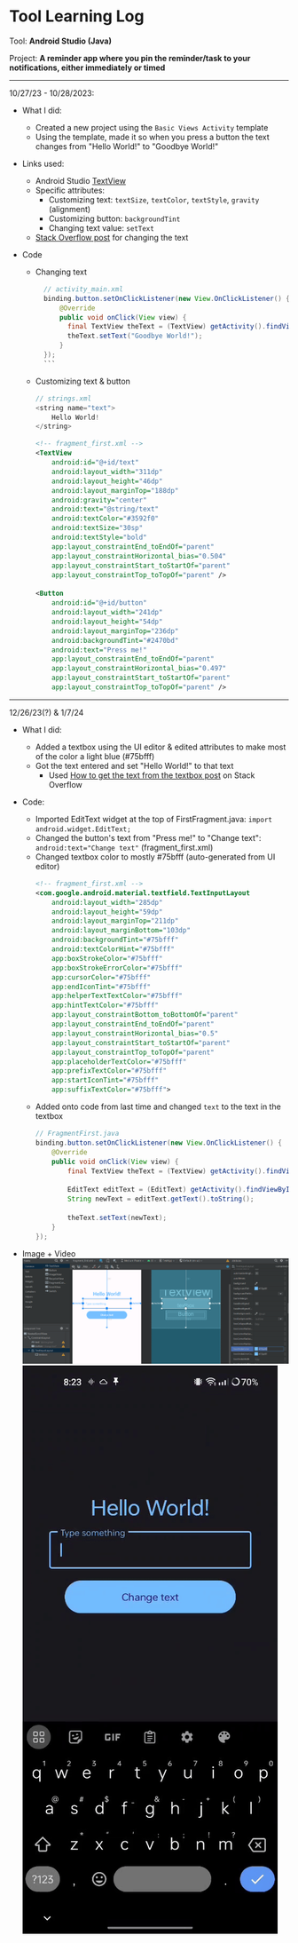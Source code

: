 # Tool Learning Log

Tool: **Android Studio (Java)**

Project: **A reminder app where you pin the reminder/task to your notifications, either immediately or timed**

---

10/27/23 - 10/28/2023:
* What I did:
    * Created a new project using the `Basic Views Activity` template
    * Using the template, made it so when you press a button the text changes from "Hello World!" to "Goodbye World!"

* Links used:
    * Android Studio [TextView](https://developer.android.com/reference/android/widget/TextView)
    * Specific attributes:
        * Customizing text: `textSize`, `textColor`, `textStyle`, `gravity` (alignment)
        * Customizing button: `backgroundTint`
        * Changing text value: `setText`
    * [Stack Overflow post](https://stackoverflow.com/questions/4768969/how-do-i-change-textview-value-inside-java-code) for changing the text

* Code
    * Changing text
        ```java
          // activity_main.xml
          binding.button.setOnClickListener(new View.OnClickListener() {
              @Override
              public void onClick(View view) {
                final TextView theText = (TextView) getActivity().findViewById(R.id.text);
                theText.setText("Goodbye World!");
              }
          });
          ```
    * Customizing text & button
        ```java
        // strings.xml
        <string name="text">
            Hello World!
        </string>
        ```
        ```xml
        <!-- fragment_first.xml -->
        <TextView
            android:id="@+id/text"
            android:layout_width="311dp"
            android:layout_height="46dp"
            android:layout_marginTop="188dp"
            android:gravity="center"
            android:text="@string/text"
            android:textColor="#3592f0"
            android:textSize="30sp"
            android:textStyle="bold"
            app:layout_constraintEnd_toEndOf="parent"
            app:layout_constraintHorizontal_bias="0.504"
            app:layout_constraintStart_toStartOf="parent"
            app:layout_constraintTop_toTopOf="parent" />

        <Button
            android:id="@+id/button"
            android:layout_width="241dp"
            android:layout_height="54dp"
            android:layout_marginTop="236dp"
            android:backgroundTint="#2470bd"
            android:text="Press me!"
            app:layout_constraintEnd_toEndOf="parent"
            app:layout_constraintHorizontal_bias="0.497"
            app:layout_constraintStart_toStartOf="parent"
            app:layout_constraintTop_toTopOf="parent" />
        ```

---

12/26/23(?) & 1/7/24
- What I did:
    - Added a textbox using the UI editor & edited attributes to make most of the color a light blue (#75bfff)
    - Got the text entered and set "Hello World!" to that text
        - Used [How to get the text from the textbox post](https://stackoverflow.com/questions/3606646/how-to-retrieve-text-from-textbox-in-android-widget) on Stack Overflow

- Code:
    - Imported EditText widget at the top of FirstFragment.java: `import android.widget.EditText;`
    - Changed the button's text from "Press me!" to "Change text": `android:text="Change text"` (fragment_first.xml)
    - Changed textbox color to mostly #75bfff (auto-generated from UI editor)
        ```xml
        <!-- fragment_first.xml -->
        <com.google.android.material.textfield.TextInputLayout
            android:layout_width="285dp"
            android:layout_height="59dp"
            android:layout_marginTop="211dp"
            android:layout_marginBottom="103dp"
            android:backgroundTint="#75bfff"
            android:textColorHint="#75bfff"
            app:boxStrokeColor="#75bfff"
            app:boxStrokeErrorColor="#75bfff"
            app:cursorColor="#75bfff"
            app:endIconTint="#75bfff"
            app:helperTextTextColor="#75bfff"
            app:hintTextColor="#75bfff"
            app:layout_constraintBottom_toBottomOf="parent"
            app:layout_constraintEnd_toEndOf="parent"
            app:layout_constraintHorizontal_bias="0.5"
            app:layout_constraintStart_toStartOf="parent"
            app:layout_constraintTop_toTopOf="parent"
            app:placeholderTextColor="#75bfff"
            app:prefixTextColor="#75bfff"
            app:startIconTint="#75bfff"
            app:suffixTextColor="#75bfff">
        ```
    - Added onto code from last time and changed `text` to the text in the textbox
        ```java
        // FragmentFirst.java
        binding.button.setOnClickListener(new View.OnClickListener() {
            @Override
            public void onClick(View view) {
                final TextView theText = (TextView) getActivity().findViewById(R.id.text);

                EditText editText = (EditText) getActivity().findViewById(R.id.textbox);
                String newText = editText.getText().toString();

                theText.setText(newText);
            }
        });
        ```
- Image + Video
    ![ui-editor](../images/learning-log/ui-editor-01-07-24.png)
    ![app-video](../images/learning-log/app-01-07-24.gif)

<!--
* Links you used today (websites, videos, etc)
* Things you tried, progress you made, etc
* Challenges, a-ha moments, etc
* Questions you still have
* What you're going to try next
-->
